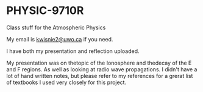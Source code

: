 # PHYSIC-9710R
Class stuff for the Atmospheric Physics 

My email is kwisnie2@uwo.ca if you need.

I have both my presentation and reflection uploaded. 

My presentation was on thetopic of the Ionosphere and thedecay of the E and F regions. As well as looking at radio wave propagations. 
I didn't have a lot of hand written notes, but please refer to my references for a grerat list of textbooks I used very closely for this project.
